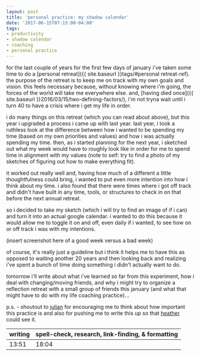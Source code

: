 ```yaml
---
layout: post
title: 'personal practice: my shadow calendar'
date: '2017-06-15T07:15:00-04:00'
tags:
- productivity
- shadow calendar
- coaching
- personal practice
--- 
```


for the last couple of years for the first few days of january i've taken some time to do a [personal retreat]({{ site.baseurl }}tags/#personal retreat-ref). the purpose of the retreat is to keep me on track with my own goals and vision. this feels necessary because, without knowing where i'm going, the forces of the world will take me everywhere else. and, [having died once]({{ site.baseurl }}2016/03/15/two-defining-factors/), i'm not tryna wait until i turn 40 to have a crisis where i get my life in order. 

i do many things on this retreat (which you can read about above), but this year i upgraded a process i came up with last year. last year, i took a ruthless look at the difference between how i wanted to be spending my time (based on my own priorities and values) and how i was actually spending my time. then, as i started planning for the next year, i sketched out what my week would have to roughly look like in order for me to spend time in alignment with my values (note to self: try to find a photo of my sketches of figuring out how to make everything fit). 

it worked out really well and, having how much of a different a little thoughtfulness could bring, i wanted to put even more intention into how i think about my time. i also found that there were times where i got off track and didn't have built in any time, tools, or structures to check in on that before the next annual retreat. 

so i decided to take my sketch (which i will try to find an image of if i can) and turn it into an actual google calendar. i wanted to do this because it would allow me to toggle it on and off, even daily if i wanted, to see how on or off track i was with my intentions.

(insert screenshot here of a good week versus a bad week)

of course, it's really just a guideline but i think it helps me to have this as opposed to waiting another 20 years and then looking back and realizing i've spent a bunch of time doing something i didn't actually want to do. 

tomorrow i'll write about what i've learned so far from this experiment, how i deal with changing/moving friends, and why i might try to organize a reflection retreat with a small group of friends this january (and what that might have to do with my life coaching practice)...

p.s. - shoutout to [julian](http://grist.org/grist-50/profile/julian-mocine-mcqueen-and-heather-box/) for encouraging me to think about how important this practice is and also for pushing me to write this up so that [heather](http://grist.org/grist-50/profile/julian-mocine-mcqueen-and-heather-box/) could see it. 

<table>
	<thead>
		<tr>
			<th>writing</th>
			<th>spell-check, research, link-finding, & formatting</th>
		</tr>
	</thead>
	<tbody>
		<tr>
			<td>13:51</td>
			<td>18:04</td>
		</tr>
	</tbody>
</table>